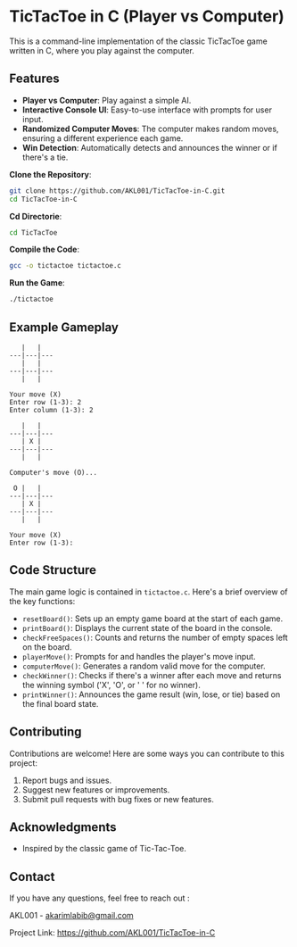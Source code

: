 # TicTacToe in C (Player vs Computer)

This is a command-line implementation of the classic TicTacToe game written in C, where you play against the computer.

## Features

- **Player vs Computer**: Play against a simple AI.
- **Interactive Console UI**: Easy-to-use interface with prompts for user input.
- **Randomized Computer Moves**: The computer makes random moves, ensuring a different experience each game.
- **Win Detection**: Automatically detects and announces the winner or if there's a tie.

 **Clone the Repository**:
   ```bash
   git clone https://github.com/AKL001/TicTacToe-in-C.git
   cd TicTacToe-in-C
   ```
**Cd Directorie**:
  ```bash
  cd TicTacToe
  ```
**Compile the Code**:
  ```bash
  gcc -o tictactoe tictactoe.c
  ```
**Run the Game**:
  ```bash
  ./tictactoe
```
## Example Gameplay 
```
   |   |   
---|---|---
   |   |   
---|---|---
   |   |   

Your move (X)
Enter row (1-3): 2
Enter column (1-3): 2

   |   |   
---|---|---
   | X |   
---|---|---
   |   |   

Computer's move (O)...

 O |   |   
---|---|---
   | X |   
---|---|---
   |   |   

Your move (X)
Enter row (1-3): 
```
## Code Structure

The main game logic is contained in `tictactoe.c`. Here's a brief overview of the key functions:

- `resetBoard()`: Sets up an empty game board at the start of each game.
- `printBoard()`: Displays the current state of the board in the console.
- `checkFreeSpaces()`: Counts and returns the number of empty spaces left on the board.
- `playerMove()`: Prompts for and handles the player's move input.
- `computerMove()`: Generates a random valid move for the computer.
- `checkWinner()`: Checks if there's a winner after each move and returns the winning symbol ('X', 'O', or ' ' for no winner).
- `printWinner()`: Announces the game result (win, lose, or tie) based on the final board state.

## Contributing

Contributions are welcome! Here are some ways you can contribute to this project:

1. Report bugs and issues.
2. Suggest new features or improvements.
3. Submit pull requests with bug fixes or new features.

## Acknowledgments

- Inspired by the classic game of Tic-Tac-Toe.

## Contact

If you have any questions, feel free to reach out :

AKL001 - akarimlabib@gmail.com

Project Link: https://github.com/AKL001/TicTacToe-in-C
